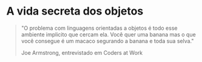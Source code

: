 # A vida secreta dos objetos

> "O problema com linguagens orientadas a objetos é todo esse ambiente implicito que cercam ela. Você quer uma banana mas o que você consegue é um macaco segurando a banana e toda sua selva."
>
> Joe Armstrong, entrevistado em Coders at Work
